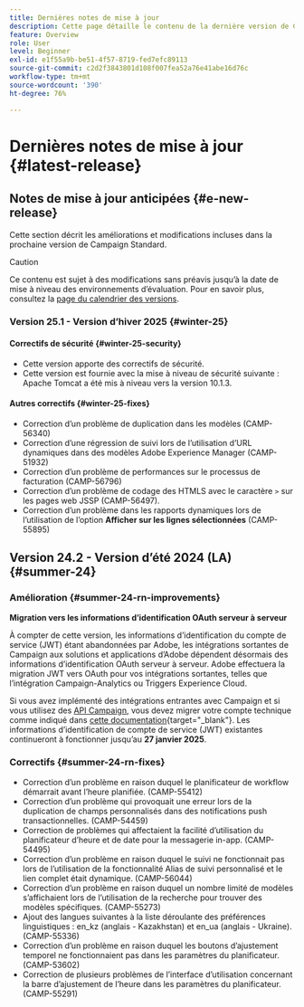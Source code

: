 ```yaml
---
title: Dernières notes de mise à jour
description: Cette page détaille le contenu de la dernière version de Campaign Standard
feature: Overview
role: User
level: Beginner
exl-id: e1f55a9b-be51-4f57-8719-fed7efc89113
source-git-commit: c2d2f3843801d108f007fea52a76e41abe16d76c
workflow-type: tm+mt
source-wordcount: '390'
ht-degree: 76%

---
```



# Dernières notes de mise à jour {#latest-release}

<!--
![Control Panel](assets/do-not-localize/cp-icon.png) **New Control Panel release**. [Learn more](https://experienceleague.adobe.com/docs/control-panel/using/release-notes.html){target="_blank"}.-->


## Notes de mise à jour anticipées {#e-new-release}

Cette section décrit les améliorations et modifications incluses dans la prochaine version de Campaign Standard.

>[!CAUTION]
>
>Ce contenu est sujet à des modifications sans préavis jusqu’à la date de mise à niveau des environnements d’évaluation. Pour en savoir plus, consultez la [page du calendrier des versions](../../rn/using/release-planning.md).

### Version 25.1 - Version d’hiver 2025 {#winter-25}

#### Correctifs de sécurité {#winter-25-security}

* Cette version apporte des correctifs de sécurité.
* Cette version est fournie avec la mise à niveau de sécurité suivante : Apache Tomcat a été mis à niveau vers la version 10.1.3.

#### Autres correctifs {#winter-25-fixes}

* Correction d’un problème de duplication dans les modèles (CAMP-56340)
* Correction d’une régression de suivi lors de l’utilisation d’URL dynamiques dans des modèles Adobe Experience Manager (CAMP-51932)
* Correction d’un problème de performances sur le processus de facturation (CAMP-56796)
* Correction d’un problème de codage des HTMLS avec le caractère `>` sur les pages web JSSP (CAMP-56497).
* Correction d’un problème dans les rapports dynamiques lors de l’utilisation de l’option **Afficher sur les lignes sélectionnées** (CAMP-55895)


## Version 24.2 - Version d’été 2024 (LA) {#summer-24}

### Amélioration {#summer-24-rn-improvements}

**Migration vers les informations d’identification OAuth serveur à serveur**

À compter de cette version, les informations d’identification du compte de service (JWT) étant abandonnées par Adobe, les intégrations sortantes de Campaign aux solutions et applications d’Adobe dépendent désormais des informations d’identification OAuth serveur à serveur. Adobe effectuera la migration JWT vers OAuth pour vos intégrations sortantes, telles que l’intégration Campaign-Analytics ou Triggers Experience Cloud.

Si vous avez implémenté des intégrations entrantes avec Campaign et si vous utilisez des [API Campaign](../../api/using/get-started-apis.md), vous devez migrer votre compte technique comme indiqué dans [cette documentation](https://developer.adobe.com/developer-console/docs/guides/authentication/ServerToServerAuthentication/migration/){target="_blank"}. Les informations d’identification de compte de service (JWT) existantes continueront à fonctionner jusqu’au **27 janvier 2025**.

### Correctifs {#summer-24-rn-fixes}

* Correction d’un problème en raison duquel le planificateur de workflow démarrait avant l’heure planifiée. (CAMP-55412)
* Correction d’un problème qui provoquait une erreur lors de la duplication de champs personnalisés dans des notifications push transactionnelles. (CAMP-54459)
* Correction de problèmes qui affectaient la facilité d’utilisation du planificateur d’heure et de date pour la messagerie in-app. (CAMP-54495)
* Correction d’un problème en raison duquel le suivi ne fonctionnait pas lors de l’utilisation de la fonctionnalité Alias de suivi personnalisé et le lien complet était dynamique. (CAMP-56044)
* Correction d’un problème en raison duquel un nombre limité de modèles s’affichaient lors de l’utilisation de la recherche pour trouver des modèles spécifiques. (CAMP-55273)
* Ajout des langues suivantes à la liste déroulante des préférences linguistiques : en_kz (anglais - Kazakhstan) et en_ua (anglais - Ukraine). (CAMP-55336)
* Correction d’un problème en raison duquel les boutons d’ajustement temporel ne fonctionnaient pas dans les paramètres du planificateur. (CAMP-53602)
* Correction de plusieurs problèmes de l’interface d’utilisation concernant la barre d’ajustement de l’heure dans les paramètres du planificateur. (CAMP-55291)
